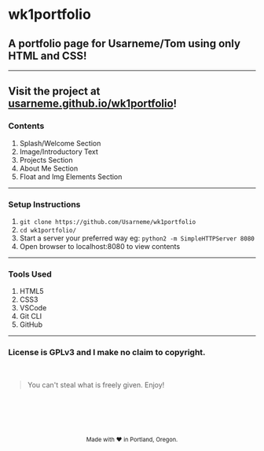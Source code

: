# wk1portfolio
## A portfolio page for Usarneme/Tom using only HTML and CSS!
---
Visit the project at [usarneme.github.io/wk1portfolio](https://usarneme.github.io/wk1portfolio)!
---
### Contents
1. Splash/Welcome Section
2. Image/Introductory Text
3. Projects Section
4. About Me Section
5. Float and Img Elements Section
---
### Setup Instructions
1. `git clone https://github.com/Usarneme/wk1portfolio`
2. `cd wk1portfolio/`
3. Start a server your preferred way eg: `python2 -m SimpleHTTPServer 8080`
4. Open browser to localhost:8080 to view contents
---
### Tools Used
1. HTML5
2. CSS3
3. VSCode
4. Git CLI
5. GitHub  
---
### License is GPLv3 and I make no claim to copyright. 
<br />

> You can't steal what is freely given. Enjoy!

<br />
<br />
<br />
<br />
<p align="center">
  <small>Made with ❤️ in Portland, Oregon. </small>
</p>
